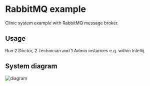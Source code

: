 # RabbitMQ example

Clinic system example with RabbitMQ message broker.

## Usage

Run 2 Doctor, 2 Technician and 1 Admin instances e.g. within Intellij.

## System diagram

![diagram](https://i.ibb.co/nCnzgLx/RabbitMQ.png)

